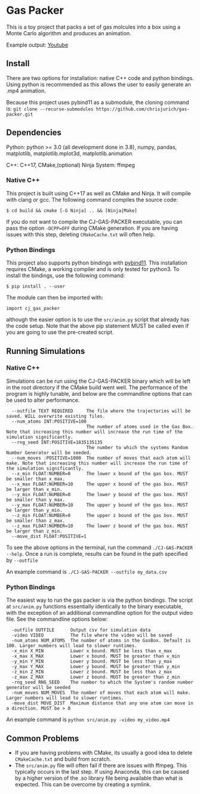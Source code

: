 # Gas Packer
This is a toy project that packs a set of gas molcules into a box using a Monte Carlo algorithm and produces an animation.

Example output: [Youtube](https://youtu.be/Z7GWBJKAAQQ)
## Install

There are two options for installation: native C++ code and python bindings.
Using python is recommended as this allows the user to easily generate an .mp4 animation. 

Because this project uses pybind11 as a submodule, the cloning command is: `git clone --recurse-submodules https://github.com/chrisjurich/gas-packer.git`

## Dependencies

Python: python >= 3.0 (all development done in 3.8), numpy, pandas, matplotlib, matplotlib.mplot3d, matplotlib.animation

C++: C++17, CMake,(optional) Ninja
System: ffmpeg

### Native C++
This project is built using C++17 as well as CMake and Ninja. It will compile with clang or gcc. The following command compiles the source code:


`$ cd build && cmake [-G Ninja] .. && [Ninja|Make]`

If you do not want to compile the CJ-GAS-PACKER executable, you can pass the option `-DCPP=OFF` during CMake generation.
If you are having issues with this step, deleting `CMakeCache.txt` will often help.

### Python Bindings
This project also supports python bindings with [pybind11](https://github.com/pybind/pybind11). This installation requires CMake, a working compiler and is only tested for python3. To install the bindings, use the following command:


`$ pip install . --user`


The module can then be imported with: 

`import cj_gas_packer`

although the easier option is to use the `src/anim.py` script that already has the code setup.
Note that the above pip statement MUST be called even if you are going to use the pre-created script.
## Running Simulations

### Native C++
Simulations can be run using the CJ-GAS-PACKER binary which will be left in the root directory if the CMake build went well.
The performance of the program is highly tunable, and below are the commandline options that can be used to alter performance.
```
  --outfile TEXT REQUIRED     The file where the trajectories will be saved. WILL overwrite existing files.
  --num_atoms INT:POSITIVE=100
                              The number of atoms used in the Gas Box. Note that increasing this number will increase the run time of the simulation significantly.
  --rng_seed INT:POSITIVE=1835135135
                              The number to which the systems Random Number Generator will be seeded.
  --num_moves :POSITIVE=1000  The number of moves that each atom will make. Note that increasing this number will increase the run time of the simulation significantly.
  --x_min FLOAT:NUMBER=0      The lower x bound of the gas box. MUST be smaller than x_max.
  --x_max FLOAT:NUMBER=10     The upper x bound of the gas box. MUST be larger than x_min.
  --y_min FLOAT:NUMBER=0      The lower y bound of the gas box. MUST be smaller than y_max.
  --y_max FLOAT:NUMBER=10     The upper y bound of the gas box. MUST be larger than y_min.
  --z_min FLOAT:NUMBER=0      The upper z bound of the gas box. MUST be smaller than z_max.
  --z_max FLOAT:NUMBER=10     The lower z bound of the gas box. MUST be larger than z_min.
  --move_dist FLOAT:POSITIVE=1

```
To see the above options in the terminal, run the command `./CJ-GAS-PACKER --help`.
Once a run is complete, results can be found in the path specified by `--outfile`

An example command is `./CJ-GAS-PACKER --outfile my_data.csv`
### Python Bindings

The easiest way to run the gas packer is via the python bindings.
The script at `src/anim.py` functions essentially identically to the binary executable, with the exception of an additional commandline option for the output video file.
See the commandline options below:
```
  -outfile OUTFILE      Output csv for simulation data
  -video VIDEO          The file where the video will be saved
  -num_atoms NUM_ATOMS  The number of atoms in the GasBox. Default is 100. Larger numbers will lead to slower runtimes.
  -x_min X_MIN          Lower x bound. MUST be less than x_max
  -x_max X_MAX          Lower x bound. MUST be greater than x_min
  -y_min Y_MIN          Lower y bound. MUST be less than y_max
  -y_max Y_MAX          Lower y bound. MUST be greater than y_min
  -z_min Z_MIN          Lower z bound. MUST be less than z_max
  -z_max Z_MAX          Lower z bound. MUST be greater than z_min
  -rng_seed RNG_SEED    The number to which the System's random number generator will be seeded
  -num_moves NUM_MOVES  The number of moves that each atom will make. Larger numbers will lead to slower runtimes.
  -move_dist MOVE_DIST  Maximum distance that any one atom can move in a direction. MUST be > 0

```
An example command is `python src/anim.py -video my_video.mp4`
## Common Problems
+ If you are having problems with CMake, its usually a good idea to delete `CMakeCache.txt` and build from scratch.
+ The `src/anim.py` file will often fail if there are issues with ffmpeg. This typically occurs in the last step. If using Anaconda, this can be caused by a higher version of the .so library file being available than what is expected. This can be overcome by creating a symlink.
